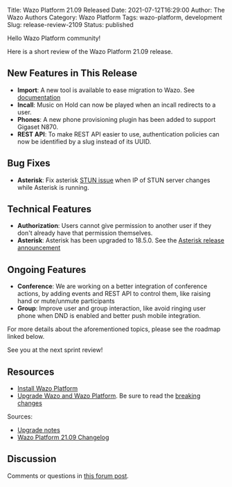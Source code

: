 Title: Wazo Platform 21.09 Released
Date: 2021-07-12T16:29:00
Author: The Wazo Authors
Category: Wazo Platform
Tags: wazo-platform, development
Slug: release-review-2109
Status: published

Hello Wazo Platform community!

Here is a short review of the Wazo Platform 21.09 release.

## New Features in This Release

- **Import**: A new tool is available to ease migration to Wazo. See
  [documentation](https://wazo-platform.org/uc-doc/administration/import_export)
- **Incall**: Music on Hold can now be played when an incall redirects to a user.
- **Phones**: A new phone provisioning plugin has been added to support Gigaset N870.
- **REST API**: To make REST API easier to use, authentication policies can now be identified by a
  slug instead of its UUID.

## Bug Fixes

- **Asterisk**: Fix asterisk [STUN issue](https://wazo-dev.atlassian.net/browse/WAZO-2237) when IP
  of STUN server changes while Asterisk is running.

## Technical Features

- **Authorization**: Users cannot give permission to another user if they don't already have that
  permission themselves.
- **Asterisk**: Asterisk has been upgraded to 18.5.0. See the
  [Asterisk release announcement](https://www.asterisk.org/asterisk-news/asterisk-18-5-0-now-available/)

## Ongoing Features

- **Conference**: We are working on a better integration of conference actions, by adding events and
  REST API to control them, like raising hand or mute/unmute participants
- **Group**: Improve user and group interaction, like avoid ringing user phone when DND is enabled
  and better push mobile integration.

For more details about the aforementioned topics, please see the roadmap linked below.

See you at the next sprint review!

## Resources

- [Install Wazo Platform](/use-cases)
- [Upgrade Wazo and Wazo Platform](/uc-doc/upgrade/). Be sure to read the
  [breaking changes](/uc-doc/upgrade/upgrade_notes#21-09)

Sources:

- [Upgrade notes](/uc-doc/upgrade/upgrade_notes#21-09)
- [Wazo Platform 21.09 Changelog](https://wazo-dev.atlassian.net/issues/?jql=project%3DWAZO%20AND%20fixVersion%3D21.09)

## Discussion

Comments or questions in
[this forum post](https://wazo-platform.discourse.group/t/blog-wazo-platform-21-09-released).
